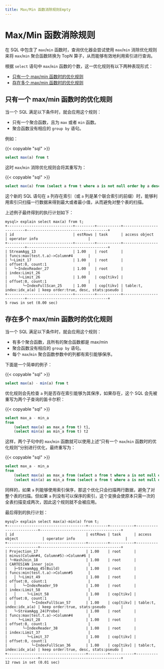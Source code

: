 ```yaml
---
title: Max/Min 函数消除规则Empty
---
```


# Max/Min 函数消除规则

在 SQL 中包含了 `max`/`min` 函数时，查询优化器会尝试使用 `max`/`min` 消除优化规则来将 `max`/`min` 聚合函数转换为 TopN 算子，从而能够有效地利用索引进行查询。

根据 `select` 语句中 `max`/`min` 函数的个数，这一优化规则有以下两种表现形式：

+ [只有一个 max/min 函数时的优化规则](#只有一个-maxmin-函数时的优化规则)
+ [存在多个 max/min 函数时的优化规则](#存在多个-maxmin-函数时的优化规则)

## 只有一个 max/min 函数时的优化规则

当一个 SQL 满足以下条件时，就会应用这个规则：

+ 只有一个聚合函数，且为 `max` 或者 `min` 函数。
+ 聚合函数没有相应的 `group by` 语句。

例如：

{{< copyable "sql" >}}

```sql
select max(a) from t
```

这时 `max`/`min` 消除优化规则会将其重写为：

{{< copyable "sql" >}}

```sql
select max(a) from (select a from t where a is not null order by a desc limit 1) t
```

这个新的 SQL 语句在 `a` 列存在索引（或 `a` 列是某个联合索引的前缀）时，能够利用索引只扫描一行数据来得到最大或者最小值，从而避免对整个表的扫描。

上述例子最终得到的执行计划如下：

```
mysql> explain select max(a) from t;
+------------------------------+---------+-----------+-------------------------+-------------------------------------+
| id                           | estRows | task      | access object           | operator info                       |
+------------------------------+---------+-----------+-------------------------+-------------------------------------+
| StreamAgg_13                 | 1.00    | root      |                         | funcs:max(test.t.a)->Column#4       |
| └─Limit_17                   | 1.00    | root      |                         | offset:0, count:1                   |
|   └─IndexReader_27           | 1.00    | root      |                         | index:Limit_26                      |
|     └─Limit_26               | 1.00    | cop[tikv] |                         | offset:0, count:1                   |
|       └─IndexFullScan_25     | 1.00    | cop[tikv] | table:t, index:idx_a(a) | keep order:true, desc, stats:pseudo |
+------------------------------+---------+-----------+-------------------------+-------------------------------------+
5 rows in set (0.00 sec)
```

## 存在多个 max/min 函数时的优化规则

当一个 SQL 满足以下条件时，就会应用这个规则：

+ 有多个聚合函数，且所有的聚合函数都是 max/min
+ 聚合函数没有相应的 `group by` 语句。
+ 每个 `max`/`min` 聚合函数参数中的列都有索引能够保序。

下面是一个简单的例子：

{{< copyable "sql" >}}

```sql
select max(a) - min(a) from t
```

优化规则会先检查 `a` 列是否存在索引能够为其保序，如果存在，这个 SQL 会先被重写为两个子查询的笛卡尔积：

{{< copyable "sql" >}}

```sql
select max_a - min_a
from
    (select max(a) as max_a from t) t1,
    (select min(a) as min_a from t) t2
```

这样，两个子句中的 `max`/`min` 函数就可以使用上述“只有一个 `max`/`min` 函数时的优化规则”分别进行优化，最终重写为：

{{< copyable "sql" >}}

```sql
select max_a - min_a
from
    (select max(a) as max_a from (select a from t where a is not null order by a desc limit 1) t) t1,
    (select min(a) as min_a from (select a from t where a is not null order by a asc limit 1) t) t2
```

同样的，如果 `a` 列能够使用索引保序，那这个优化只会扫描两行数据，避免了对整个表的扫描。但如果 `a` 列没有可以保序的索引，这个变换会使原本只需一次的全表扫描变成两次，因此这个规则就不会被应用。

最后得到的执行计划：

```
mysql> explain select max(a)-min(a) from t;
+------------------------------------+---------+-----------+-------------------------+-------------------------------------+
| id                                 | estRows | task      | access object           | operator info                       |
+------------------------------------+---------+-----------+-------------------------+-------------------------------------+
| Projection_17                      | 1.00    | root      |                         | minus(Column#4, Column#5)->Column#6 |
| └─HashJoin_18                      | 1.00    | root      |                         | CARTESIAN inner join                |
|   ├─StreamAgg_45(Build)            | 1.00    | root      |                         | funcs:min(test.t.a)->Column#5       |
|   │ └─Limit_49                     | 1.00    | root      |                         | offset:0, count:1                   |
|   │   └─IndexReader_59             | 1.00    | root      |                         | index:Limit_58                      |
|   │     └─Limit_58                 | 1.00    | cop[tikv] |                         | offset:0, count:1                   |
|   │       └─IndexFullScan_57       | 1.00    | cop[tikv] | table:t, index:idx_a(a) | keep order:true, stats:pseudo       |
|   └─StreamAgg_24(Probe)            | 1.00    | root      |                         | funcs:max(test.t.a)->Column#4       |
|     └─Limit_28                     | 1.00    | root      |                         | offset:0, count:1                   |
|       └─IndexReader_38             | 1.00    | root      |                         | index:Limit_37                      |
|         └─Limit_37                 | 1.00    | cop[tikv] |                         | offset:0, count:1                   |
|           └─IndexFullScan_36       | 1.00    | cop[tikv] | table:t, index:idx_a(a) | keep order:true, desc, stats:pseudo |
+------------------------------------+---------+-----------+-------------------------+-------------------------------------+
12 rows in set (0.01 sec)
```
